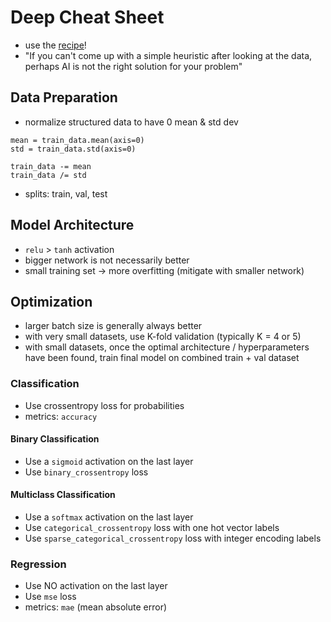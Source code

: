 # Deep Cheat Sheet

- use the [recipe](http://karpathy.github.io/2019/04/25/recipe/)!
- "If you can't come up with a simple heuristic after looking at the data, perhaps AI is not the right solution for your problem"

## Data Preparation

- normalize structured data to have 0 mean & std dev
```
mean = train_data.mean(axis=0)
std = train_data.std(axis=0)

train_data -= mean
train_data /= std
```
- splits: train, val, test

## Model Architecture

- `relu` > `tanh` activation
- bigger network is not necessarily better
- small training set -> more overfitting (mitigate with smaller network)

## Optimization

- larger batch size is generally always better
- with very small datasets, use K-fold validation (typically K = 4 or 5)
- with small datasets, once the optimal architecture / hyperparameters have been found, train final model on combined train + val dataset

### Classification

- Use crossentropy loss for probabilities
- metrics: `accuracy`

#### Binary Classification
- Use a `sigmoid` activation on the last layer
- Use `binary_crossentropy` loss

#### Multiclass Classification
- Use a `softmax` activation on the last layer
- Use `categorical_crossentropy` loss with one hot vector labels
- Use `sparse_categorical_crossentropy` loss with integer encoding labels

### Regression
- Use NO activation on the last layer
- Use `mse` loss
- metrics: `mae` (mean absolute error)

